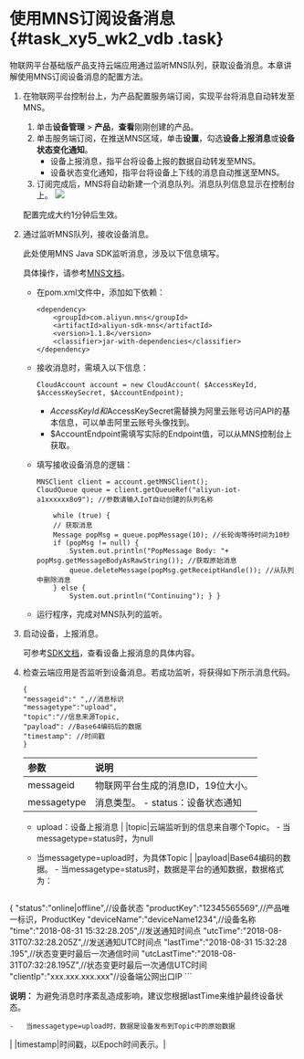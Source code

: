 # 使用MNS订阅设备消息 {#task_xy5_wk2_vdb .task}

物联网平台基础版产品支持云端应用通过监听MNS队列，获取设备消息。本章讲解使用MNS订阅设备消息的配置方法。

1.  在物联网平台控制台上，为产品配置服务端订阅，实现平台将消息自动转发至MNS。 

    1.  单击**设备管理** \> **产品**，**查看**刚刚创建的产品。 
    2.  单击服务端订阅，在推送MNS区域，单击**设置**，勾选**设备上报消息**或**设备状态变化通知**。 
        -   设备上报消息，指平台将设备上报的数据自动转发至MNS。
        -   设备状态变化通知，指平台将设备上下线的消息自动推送至MNS。
    3.  订阅完成后，MNS将自动新建一个消息队列。消息队列信息显示在控制台上。 
     ![](http://static-aliyun-doc.oss-cn-hangzhou.aliyuncs.com/assets/img/7461/154805836337625_zh-CN.png)

    配置完成大约1分钟后生效。

2.  通过监听MNS队列，接收设备消息。 

    此处使用MNS Java SDK监听消息，涉及以下信息填写。

    具体操作，请参考[MNS文档](https://help.aliyun.com/document_detail/27508.html)。

    -   在pom.xml文件中，添加如下依赖：

        ```
        <dependency>
            <groupId>com.aliyun.mns</groupId>
            <artifactId>aliyun-sdk-mns</artifactId>
            <version>1.1.8</version>
            <classifier>jar-with-dependencies</classifier>
        </dependency>
        ```

    -   接收消息时，需填入以下信息：

        ```
        CloudAccount account = new CloudAccount( $AccessKeyId, $AccessKeySecret, $AccountEndpoint);
        ```

        -   $AccessKeyId和$AccessKeySecret需替换为阿里云账号访问API的基本信息，可以单击阿里云账号头像找到。
        -   $AccountEndpoint需填写实际的Endpoint值，可以从MNS控制台上获取。
    -   填写接收设备消息的逻辑：

        ```
        MNSClient client = account.getMNSClient(); 
        CloudQueue queue = client.getQueueRef("aliyun-iot-a1xxxxxx8o9"); //参数请输入IoT自动创建的队列名称
         
            while (true) { 
            // 获取消息 
            Message popMsg = queue.popMessage(10); //长轮询等待时间为10秒      
            if (popMsg != null) { 
                System.out.println("PopMessage Body: "+ popMsg.getMessageBodyAsRawString()); //获取原始消息 
                queue.deleteMessage(popMsg.getReceiptHandle()); //从队列中删除消息 
            } else { 
                System.out.println("Continuing"); } }
        
        ```

    -   运行程序，完成对MNS队列的监听。
3.  启动设备，上报消息。 

    可参考[SDK文档](https://help.aliyun.com/document_detail/96624.html)，查看设备上报消息的具体内容。

4.  检查云端应用是否监听到设备消息。若成功监听，将获得如下所示消息代码。 

    ```
    {
    "messageid":" ",//消息标识
    "messagetype":"upload",
    "topic":"//信息来源Topic,
    "payload": //Base64编码后的数据
    "timestamp": //时间戳
    }
    ```

    |参数|说明|
    |:-|:-|
    |messageid|物联网平台生成的消息ID，19位大小。|
    |messagetype|消息类型。    -   status：设备状态通知
    -   upload：设备上报消息
|
    |topic|云端监听到的信息来自哪个Topic。    -   当messagetype=status时，为null
    -   当messagetype=upload时，为具体Topic
|
    |payload|Base64编码的数据。    -   当messagetype=status时，数据是平台的通知数据，数据格式为：

        ```
{
    "status":"online|offline",//设备状态
    "productKey":"12345565569",//产品唯一标识，ProductKey
    "deviceName":"deviceName1234",//设备名称
    "time":"2018-08-31 15:32:28.205",//发送通知时间点
    "utcTime":"2018-08-31T07:32:28.205Z",//发送通知UTC时间点 
    "lastTime":"2018-08-31 15:32:28 .195",//状态变更时最后一次通信时间 
    "utcLastTime":"2018-08-31T07:32:28.195Z",//状态变更时最后一次通信UTC时间
    "clientIp":"xxx.xxx.xxx.xxx"//设备端公网出口IP
        ```

**说明：** 为避免消息时序紊乱造成影响，建议您根据lastTime来维护最终设备状态。

    -   当messagetype=upload时，数据是设备发布到Topic中的原始数据
|
    |timestamp|时间戳，以Epoch时间表示。|


